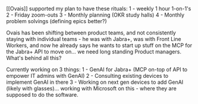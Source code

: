 [[Ovais]] supported my plan to have these rituals:
1 - weekly 1 hour 1-on-1's
2 - Friday zoom-outs
3 - Monthly planning (OKR study halls)
4 - Monthly problem solvings (defining epics better?)

Ovais has been shifting between product teams, and not consistently staying with individual teams - he was with Jabra+, was with Front Line Workers, and now he already says he wants to start up stuff on the MCP for the Jabra+ API to move on... we need long standing Product managers. What's behind all this?

Currently working on 3 things:
1 - GenAI for Jabra+ (MCP on-top of API to empower IT admins with GenAI)
2 - Consulting existing devices to implement GenAI in there
3 - Working on next gen devices to add GenAI (likely with glasses)... working with Microsoft on this - where they are supposed to do the software.